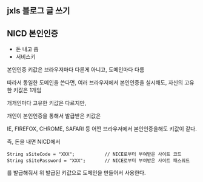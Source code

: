 ## jxls 블로그 글 쓰기

## NICD 본인인증

- 돈 내고 씀
- 서비스키 

본인인증 키값은 브라우저마다 다른게 아니고, 도메인마다 다름 

따라서 동일한 도메인을 쓴다면, 여러 브라우저에서 본인인증을 실시해도, 자신의 고유한 키값은 1개임

개개인마다 고유한 키값은 다르지만,

개인이 본인인증을 통해서 발급받은 키값은

IE, FIREFOX, CHROME, SAFARI 등 어떤 브라우저에서 본인인증을해도 키값이 같다.


즉, 돈을 내면 NICD에서 

    String sSiteCode = "XXX";			// NICE로부터 부여받은 사이트 코드
    String sSitePassword = "XXX";		// NICE로부터 부여받은 사이트 패스워드

를 발급해줘서 위 발급된 키값으로 도메인을 만들어서 사용한다.
